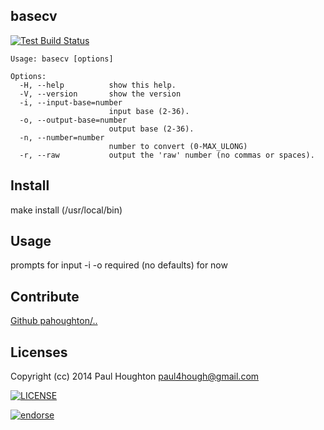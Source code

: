 ## basecv

[![Test Build Status](https://travis-ci.org/pahoughton/basecv.png)](https://travis-ci.org/pahoughton/basecv)

```
Usage: basecv [options]

Options:
  -H, --help          show this help.
  -V, --version       show the version
  -i, --input-base=number
                      input base (2-36).
  -o, --output-base=number
                      output base (2-36).
  -n, --number=number
                      number to convert (0-MAX_ULONG)
  -r, --raw           output the 'raw' number (no commas or spaces).

```

## Install

make install (/usr/local/bin)

## Usage

prompts for input -i -o required (no defaults) for now

## Contribute

[Github pahoughton/..](https://github.com/pahoughton/basecv)

## Licenses

Copyright (cc) 2014 Paul Houghton <paul4hough@gmail.com>

[![LICENSE](http://i.creativecommons.org/l/by/3.0/88x31.png)](http://creativecommons.org/licenses/by/3.0/)

[![endorse](https://api.coderwall.com/pahoughton/endorsecount.png)](https://coderwall.com/pahoughton)
